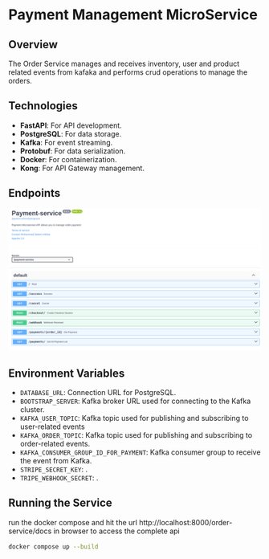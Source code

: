 # Payment Management MicroService

## Overview
The Order Service manages and receives inventory, user and product related events from kafaka and performs crud operations to manage the orders.


## Technologies
- **FastAPI**: For API development.
- **PostgreSQL**: For data storage.
- **Kafka**: For event streaming.
- **Protobuf**: For data serialization.
- **Docker**: For containerization.
- **Kong**: For API Gateway management.

## Endpoints
![Endpoints](/public/payment.png)

## Environment Variables
- `DATABASE_URL`: Connection URL for PostgreSQL.
- `BOOTSTRAP_SERVER`: Kafka broker URL used for connecting to the Kafka cluster.
- `KAFKA_USER_TOPIC`: Kafka topic used for publishing and subscribing to user-related events
- `KAFKA_ORDER_TOPIC`: Kafka topic used for publishing and subscribing to order-related events.
- `KAFKA_CONSUMER_GROUP_ID_FOR_PAYMENT`: Kafka consumer group to receive the event from Kafka. 
- `STRIPE_SECRET_KEY`: .
- `TRIPE_WEBHOOK_SECRET`: .




## Running the Service
run the docker compose and hit the url http://localhost:8000/order-service/docs in browser to access the complete api

```sh
docker compose up --build

